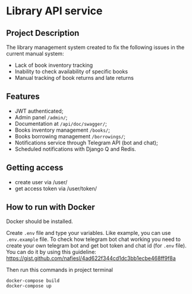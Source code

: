 # Library API service

## Project Description

The library management system created to fix the following issues in the current manual system:

- Lack of book inventory tracking
- Inability to check availability of specific books
- Manual tracking of book returns and late returns

## Features

* JWT authenticated;
* Admin panel `/admin/`;
* Documentation at `/api/doc/swagger/`;
* Books inventory management `/books/`;
* Books borrowing management `/borrowings/`;
* Notifications service through Telegram API (bot and chat);
* Scheduled notifications with Django Q and Redis.

## Getting access

* create user via /user/
* get access token via /user/token/

## How to run with Docker

Docker should be installed.

Create `.env` file and type your variables. Like example, you can use `.env.example` file.
To check how telegram bot chat working you need to create your own telegram bot and get bot token and chat id (for `.env`
file). You can do it by using this guideline:
https://gist.github.com/nafiesl/4ad622f344cd1dc3bb1ecbe468ff9f8a

Then run this commands in project terminal
```shell
docker-compose build
docker-compose up
```